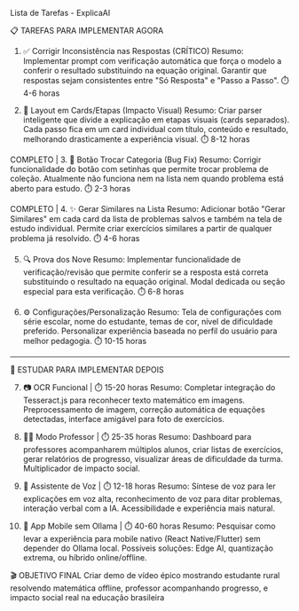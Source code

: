 Lista de Tarefas - ExplicaAI

📋 TAREFAS PARA IMPLEMENTAR AGORA

1. ✅ Corrigir Inconsistência nas Respostas (CRÍTICO)
Resumo: Implementar prompt com verificação automática que força o modelo a conferir o resultado substituindo na equação original. Garantir que respostas sejam consistentes entre "Só Resposta" e "Passo a Passo".
⏱️ 4-6 horas

2. 🎨 Layout em Cards/Etapas (Impacto Visual)
Resumo: Criar parser inteligente que divide a explicação em etapas visuais (cards separados). Cada passo fica em um card individual com título, conteúdo e resultado, melhorando drasticamente a experiência visual.
⏱️ 8-12 horas

COMPLETO | 3. 🔧 Botão Trocar Categoria (Bug Fix)
Resumo: Corrigir funcionalidade do botão com setinhas que permite trocar problema de coleção. Atualmente não funciona nem na lista nem quando problema está aberto para estudo.
⏱️ 2-3 horas

COMPLETO | 4. ✨ Gerar Similares na Lista 
Resumo: Adicionar botão "Gerar Similares" em cada card da lista de problemas salvos e também na tela de estudo individual. Permite criar exercícios similares a partir de qualquer problema já resolvido.
⏱️ 4-6 horas

5. 🔍 Prova dos Nove
Resumo: Implementar funcionalidade de verificação/revisão que permite conferir se a resposta está correta substituindo o resultado na equação original. Modal dedicada ou seção especial para esta verificação.
⏱️ 6-8 horas

6. ⚙️ Configurações/Personalização
Resumo: Tela de configurações com série escolar, nome do estudante, temas de cor, nível de dificuldade preferido. Personalizar experiência baseada no perfil do usuário para melhor pedagogia.
⏱️ 10-15 horas

------------------------------------------------------------------------------------------------------------------
🔬 ESTUDAR PARA IMPLEMENTAR DEPOIS

7. 📷 OCR Funcional | ⏱️ 15-20 horas
Resumo: Completar integração do Tesseract.js para reconhecer texto matemático em imagens. Preprocessamento de imagem, correção automática de equações detectadas, interface amigável para foto de exercícios.

8. 👨‍🏫 Modo Professor | ⏱️ 25-35 horas
Resumo: Dashboard para professores acompanharem múltiplos alunos, criar listas de exercícios, gerar relatórios de progresso, visualizar áreas de dificuldade da turma. Multiplicador de impacto social.

9. 🎤 Assistente de Voz | ⏱️ 12-18 horas
Resumo: Síntese de voz para ler explicações em voz alta, reconhecimento de voz para ditar problemas, interação verbal com a IA. Acessibilidade e experiência mais natural.

10. 📱 App Mobile sem Ollama | ⏱️ 40-60 horas
Resumo: Pesquisar como levar a experiência para mobile nativo (React Native/Flutter) sem depender do Ollama local. Possíveis soluções: Edge AI, quantização extrema, ou híbrido online/offline.

🎬 OBJETIVO FINAL
Criar demo de vídeo épico mostrando estudante rural resolvendo matemática offline, professor acompanhando progresso, e impacto social real na educação brasileira
